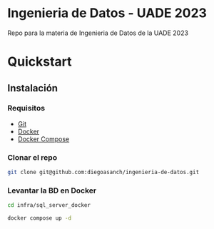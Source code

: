 # Ingenieria de Datos - UADE 2023

Repo para la materia de Ingenieria de Datos de la UADE 2023

# Quickstart

## Instalación

### Requisitos

- [Git](https://git-scm.com/downloads)
- [Docker](https://docs.docker.com/get-docker/)
- [Docker Compose](https://docs.docker.com/compose/install/)

### Clonar el repo

```bash
git clone git@github.com:diegoasanch/ingenieria-de-datos.git
```

### Levantar la BD en Docker

```bash
cd infra/sql_server_docker

docker compose up -d
```

